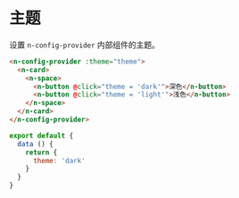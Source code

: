 # 主题

设置 `n-config-provider` 内部组件的主题。

```html
<n-config-provider :theme="theme">
  <n-card>
    <n-space>
      <n-button @click="theme = 'dark'">深色</n-button>
      <n-button @click="theme = 'light'">浅色</n-button>
    </n-space>
  </n-card>
</n-config-provider>
```

```js
export default {
  data () {
    return {
      theme: 'dark'
    }
  }
}
```
